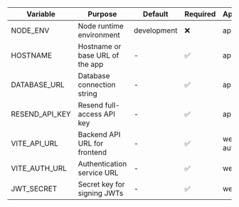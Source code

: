 | Variable       | Purpose                         | Default     | Required | Apps           |
| -------------- | ------------------------------- | ----------- | -------- | -------------- |
| NODE_ENV       | Node runtime environment        | development | ❌        | api            |
| HOSTNAME       | Hostname or base URL of the app | -           | ✅        | api            |
| DATABASE_URL   | Database connection string      | -           | ✅        | api            |
| RESEND_API_KEY | Resend full-access API key      | -           | ✅        | api            |
| VITE_API_URL   | Backend API URL for frontend    | -           | ✅        | web, auth      |
| VITE_AUTH_URL  | Authentication service URL      | -           | ✅        | web            |
| JWT_SECRET     | Secret key for signing JWTs     | -           | ✅        | web            |
